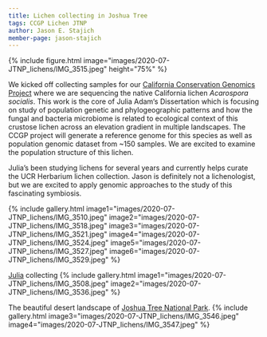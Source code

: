 ```yaml
---
title: Lichen collecting in Joshua Tree
tags: CCGP Lichen JTNP
author: Jason E. Stajich
member-page: jason-stajich
---
```


{%
  include figure.html
  image="images/2020-07-JTNP_lichens/IMG_3515.jpeg"
  height="75%"
%}


We kicked off collecting samples for our [California Conservation Genomics Project](https://sites.lifesci.ucla.edu/eeb-CCGP/) where we are sequencing the native California lichen *Acarospora socialis*. This work is the core of Julia Adam‘s Dissertation which is focusing on study of population genetic and phylogeographic patterns and how the fungal and bacteria microbiome is related to ecological context of this crustose lichen across an elevation gradient in multiple landscapes. The CCGP project will generate a reference genome for this species as well as population genomic dataset from ~150 samples. We are excited to examine the population structure of this lichen.


Julia’s been studying lichens for several years and currently helps curate the UCR Herbarium lichen collection. Jason is definitely not a lichenologist, but we are excited to apply genomic approaches to the study of this fascinating symbiosis.


{%
  include gallery.html
  image1="images/2020-07-JTNP_lichens/IMG_3510.jpeg"
  image2="images/2020-07-JTNP_lichens/IMG_3518.jpeg"
  image3="images/2020-07-JTNP_lichens/IMG_3521.jpeg"
  image4="images/2020-07-JTNP_lichens/IMG_3524.jpeg"
  image5="images/2020-07-JTNP_lichens/IMG_3527.jpeg"
  image6="images/2020-07-JTNP_lichens/IMG_3529.jpeg"
%}

[Julia](/members/julia-adams) collecting
{%
  include gallery.html
  image1="images/2020-07-JTNP_lichens/IMG_3508.jpeg"
  image2="images/2020-07-JTNP_lichens/IMG_3536.jpeg"
%}

The beautiful desert landscape of [Joshua Tree National Park](https://www.nps.gov/jotr/).
{%
  include gallery.html
  image3="images/2020-07-JTNP_lichens/IMG_3546.jpeg"
  image4="images/2020-07-JTNP_lichens/IMG_3547.jpeg"
%}

